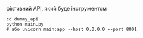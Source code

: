 фіктивний API, який буде інструментом

```
cd dummy_api
python main.py
# або uvicorn main:app --host 0.0.0.0 --port 8001
```